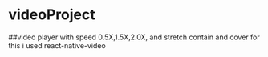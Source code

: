 # videoProject


##video player with speed 0.5X,1.5X,2.0X, and stretch contain and cover for this i used react-native-video